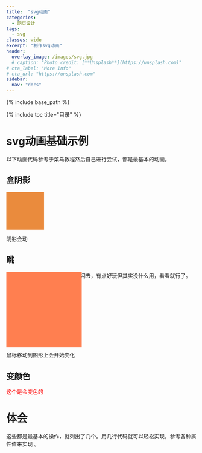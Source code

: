 ```yaml
---
title:  "svg动画"
categories: 
  - 网页设计
tags:
  - svg
classes: wide
excerpt: "制作svg动画"
header:
  overlay_image: /images/svg.jpg
  # caption: "Photo credit: [**Unsplash**](https://unsplash.com)"
# cta_label: "More Info"
# cta_url: "https://unsplash.com"
sidebar:
  nav: "docs"
---
```

{% include base_path %}

{% include toc title="目录" %}

# svg动画基础示例

以下动画代码参考于菜鸟教程然后自己进行尝试，都是最基本的动画。

## 盒阴影

<!DOCTYPE html>
<html>
	<head>
		<meta charset="UTF-8">
		<title></title>
		<style> 
#box-shadow {
    width: 100px;
    height: 100px;
    background-color: #ea8b3d;
    -webkit-animation: mymove 6s infinite; /* Chrome, Safari, Opera */
}

/* Chrome, Safari, Opera */
@-webkit-keyframes mymove {
    30% {box-shadow: 10px 20px 20px #e3b265;}
}

</style>
	</head>
	<body>
<div id="box-shadow">
</div>
	</body>
</html>

阴影会动

## 跳

<html>
	<head>
		<meta charset="UTF-8">
		<title></title>
		<style> 
#clip {
    width: 200px;
    height: 200px;
    background-color: coral;
    position: absolute;
    -webkit-animation: mymove 2s infinite; /* Chrome, Safari, Opera */
}

/* Chrome, Safari, Opera */
@-webkit-keyframes mymove {
    50% {clip: rect(0px, 30px, 30px, 0px);}
}

}
</style>
	</head>
	<body>
		<div id="clip">
        </div>
	</body>
</html>

这个没什么，觉得很傻一直闪来闪去，有点好玩但其实没什么用，看看就行了。

## 放大

<html>
	<head>
  <meta charset="UTF-8">
   <style>
    .demo {
	    width: 100px;
        height: 100px;
        background-color: #81f1bb;
        transition: width 2s,height 2s;
	}
	.demo:hover {
	    width: 200px;
        height: 200px;
	}
   </style>
</head>
	<body>
		<div class="demo" ></div>
	</body>
</html>

鼠标移动到图形上会开始变化

## 变颜色

<html>
	<head>
		<meta charset="UTF-8">
		<title></title>
	</head>
	<style> 
#color {
    width: 300px;
    color: red;
    -webkit-animation: mymove 5s infinite; /* Chrome, Safari, Opera */
    animation: mymove 5s infinite;
}

/* Chrome, Safari, Opera */
@-webkit-keyframes mymove {
    50% {color: blue;}
}
	
</style>
	<body>
		<div id="color">
         <p>这个是会变色的</p>
         </div>
	</body>
</html>

# 体会

这些都是最基本的操作，就列出了几个。用几行代码就可以轻松实现，参考各种属性值来实现 。